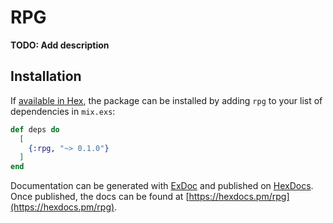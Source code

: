 # RPG

**TODO: Add description**

## Installation

If [available in Hex](https://hex.pm/docs/publish), the package can be installed
by adding `rpg` to your list of dependencies in `mix.exs`:

```elixir
def deps do
  [
    {:rpg, "~> 0.1.0"}
  ]
end
```

Documentation can be generated with [ExDoc](https://github.com/elixir-lang/ex_doc)
and published on [HexDocs](https://hexdocs.pm). Once published, the docs can
be found at [https://hexdocs.pm/rpg](https://hexdocs.pm/rpg).
